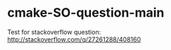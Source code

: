 cmake-SO-question-main
========================

Test for stackoverflow question: http://stackoverflow.com/q/27261288/408160

